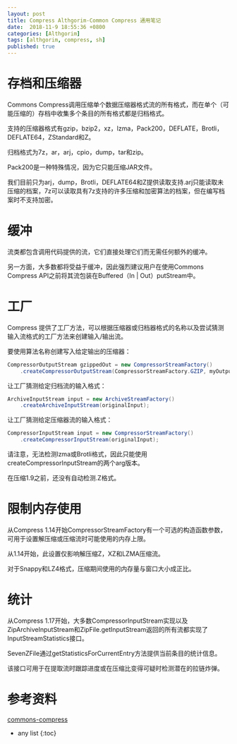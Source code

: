 ```yaml
---
layout: post
title: Compress Althgorim-Common Compress 通用笔记 
date:  2018-11-9 18:55:36 +0800
categories: [Althgorim]
tags: [althgorim, compress, sh]
published: true
---
```



# 存档和压缩器

Commons Compress调用压缩单个数据压缩器格式流的所有格式，而在单个（可能压缩的）存档中收集多个条目的所有格式都是归档格式。

支持的压缩器格式有gzip，bzip2，xz，lzma，Pack200，DEFLATE，Brotli，DEFLATE64，ZStandard和Z。

归档格式为7z，ar，arj，cpio，dump，tar和zip。 

Pack200是一种特殊情况，因为它只能压缩JAR文件。

我们目前只为arj，dump，Brotli，DEFLATE64和Z提供读取支持.arj只能读取未压缩的档案，7z可以读取具有7z支持的许多压缩和加密算法的档案，但在编写档案时不支持加密。

# 缓冲

流类都包含调用代码提供的流，它们直接处理它们而无需任何额外的缓冲。

另一方面，大多数都将受益于缓冲，因此强烈建议用户在使用Commons Compress API之前将其流包装在Buffered（In | Out）putStream中。

# 工厂

Compress 提供了工厂方法，可以根据压缩器或归档器格式的名称以及尝试猜测输入流格式的工厂方法来创建输入/输出流。

要使用算法名称创建写入给定输出的压缩器：

```java
CompressorOutputStream gzippedOut = new CompressorStreamFactory()
    .createCompressorOutputStream(CompressorStreamFactory.GZIP, myOutputStream);
```

让工厂猜测给定归档流的输入格式：

```java
ArchiveInputStream input = new ArchiveStreamFactory()
    .createArchiveInputStream(originalInput);
```

让工厂猜测给定压缩器流的输入格式：

```java
CompressorInputStream input = new CompressorStreamFactory()
    .createCompressorInputStream(originalInput);
```

请注意，无法检测lzma或Brotli格式，因此只能使用createCompressorInputStream的两个arg版本。 

在压缩1.9之前，还没有自动检测.Z格式。

# 限制内存使用

从Compress 1.14开始CompressorStreamFactory有一个可选的构造函数参数，可用于设置解压缩或压缩流时可能使用的内存上限。 

从1.14开始，此设置仅影响解压缩Z，XZ和LZMA压缩流。

对于Snappy和LZ4格式，压缩期间使用的内存量与窗口大小成正比。

# 统计

从Compress 1.17开始，大多数CompressorInputStream实现以及ZipArchiveInputStream和ZipFile.getInputStream返回的所有流都实现了InputStreamStatistics接口。 

SevenZFile通过getStatisticsForCurrentEntry方法提供当前条目的统计信息。 

该接口可用于在提取流时跟踪进度或在压缩比变得可疑时检测潜在的拉链炸弹。

# 参考资料

[commons-compress](http://commons.apache.org/proper/commons-compress/examples.html)

* any list
{:toc}